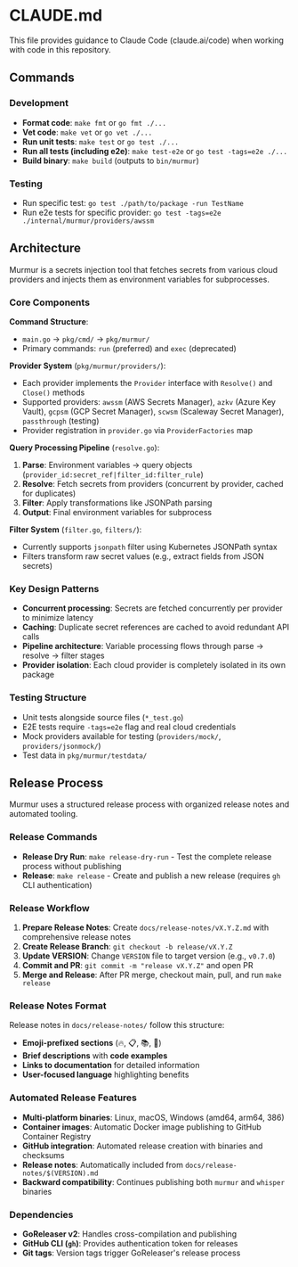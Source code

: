 # CLAUDE.md

This file provides guidance to Claude Code (claude.ai/code) when working with code in this repository.

## Commands

### Development
- **Format code**: `make fmt` or `go fmt ./...`
- **Vet code**: `make vet` or `go vet ./...`  
- **Run unit tests**: `make test` or `go test ./...`
- **Run all tests (including e2e)**: `make test-e2e` or `go test -tags=e2e ./...`
- **Build binary**: `make build` (outputs to `bin/murmur`)

### Testing
- Run specific test: `go test ./path/to/package -run TestName`
- Run e2e tests for specific provider: `go test -tags=e2e ./internal/murmur/providers/awssm`

## Architecture

Murmur is a secrets injection tool that fetches secrets from various cloud providers and injects them as environment variables for subprocesses.

### Core Components

**Command Structure**: 
- `main.go` → `pkg/cmd/` → `pkg/murmur/`
- Primary commands: `run` (preferred) and `exec` (deprecated)

**Provider System** (`pkg/murmur/providers/`):
- Each provider implements the `Provider` interface with `Resolve()` and `Close()` methods
- Supported providers: `awssm` (AWS Secrets Manager), `azkv` (Azure Key Vault), `gcpsm` (GCP Secret Manager), `scwsm` (Scaleway Secret Manager), `passthrough` (testing)
- Provider registration in `provider.go` via `ProviderFactories` map

**Query Processing Pipeline** (`resolve.go`):
1. **Parse**: Environment variables → query objects (`provider_id:secret_ref|filter_id:filter_rule`)
2. **Resolve**: Fetch secrets from providers (concurrent by provider, cached for duplicates)
3. **Filter**: Apply transformations like JSONPath parsing
4. **Output**: Final environment variables for subprocess

**Filter System** (`filter.go`, `filters/`):
- Currently supports `jsonpath` filter using Kubernetes JSONPath syntax
- Filters transform raw secret values (e.g., extract fields from JSON secrets)

### Key Design Patterns

- **Concurrent processing**: Secrets are fetched concurrently per provider to minimize latency
- **Caching**: Duplicate secret references are cached to avoid redundant API calls  
- **Pipeline architecture**: Variable processing flows through parse → resolve → filter stages
- **Provider isolation**: Each cloud provider is completely isolated in its own package

### Testing Structure

- Unit tests alongside source files (`*_test.go`)
- E2E tests require `-tags=e2e` flag and real cloud credentials
- Mock providers available for testing (`providers/mock/`, `providers/jsonmock/`)
- Test data in `pkg/murmur/testdata/`

## Release Process

Murmur uses a structured release process with organized release notes and automated tooling.

### Release Commands

- **Release Dry Run**: `make release-dry-run` - Test the complete release process without publishing
- **Release**: `make release` - Create and publish a new release (requires `gh` CLI authentication)

### Release Workflow

1. **Prepare Release Notes**: Create `docs/release-notes/vX.Y.Z.md` with comprehensive release notes
2. **Create Release Branch**: `git checkout -b release/vX.Y.Z`
3. **Update VERSION**: Change `VERSION` file to target version (e.g., `v0.7.0`)
4. **Commit and PR**: `git commit -m "release vX.Y.Z"` and open PR
5. **Merge and Release**: After PR merge, checkout main, pull, and run `make release`

### Release Notes Format

Release notes in `docs/release-notes/` follow this structure:
- **Emoji-prefixed sections** (🔥, 📋, 📚, 🔧)
- **Brief descriptions** with **code examples**
- **Links to documentation** for detailed information
- **User-focused language** highlighting benefits

### Automated Release Features

- **Multi-platform binaries**: Linux, macOS, Windows (amd64, arm64, 386)
- **Container images**: Automatic Docker image publishing to GitHub Container Registry
- **GitHub integration**: Automated release creation with binaries and checksums
- **Release notes**: Automatically included from `docs/release-notes/$(VERSION).md`
- **Backward compatibility**: Continues publishing both `murmur` and `whisper` binaries

### Dependencies

- **GoReleaser v2**: Handles cross-compilation and publishing
- **GitHub CLI (`gh`)**: Provides authentication token for releases
- **Git tags**: Version tags trigger GoReleaser's release process